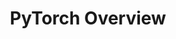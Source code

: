 ---
layout: default
title: PyTorch Overview
nav_order: 1
has_children: false
parent: PyTorch
#grandparent: tbd
---